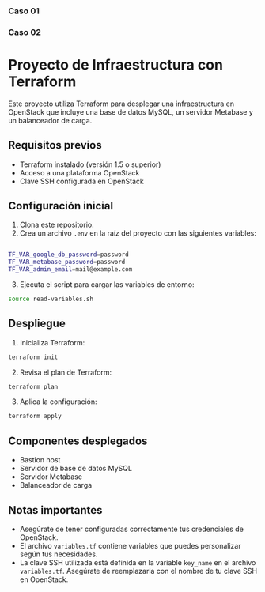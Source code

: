 ### Caso 01

### Caso 02
# Proyecto de Infraestructura con Terraform

Este proyecto utiliza Terraform para desplegar una infraestructura en OpenStack que incluye una base de datos MySQL, un servidor Metabase y un balanceador de carga.

## Requisitos previos

- Terraform instalado (versión 1.5 o superior)
- Acceso a una plataforma OpenStack
- Clave SSH configurada en OpenStack

## Configuración inicial

1. Clona este repositorio.
2. Crea un archivo `.env` en la raíz del proyecto con las siguientes variables:

```bash

TF_VAR_google_db_password=password
TF_VAR_metabase_password=password
TF_VAR_admin_email=mail@example.com
```

3. Ejecuta el script para cargar las variables de entorno:

```bash
source read-variables.sh
```

## Despliegue

1. Inicializa Terraform:
```bash
terraform init
```
2. Revisa el plan de Terraform:
```bash
terraform plan
```
3. Aplica la configuración:
```bash
terraform apply
```
## Componentes desplegados

- Bastion host
- Servidor de base de datos MySQL
- Servidor Metabase
- Balanceador de carga

## Notas importantes

- Asegúrate de tener configuradas correctamente tus credenciales de OpenStack.
- El archivo `variables.tf` contiene variables que puedes personalizar según tus necesidades.
- La clave SSH utilizada está definida en la variable `key_name` en el archivo `variables.tf`. Asegúrate de reemplazarla con el nombre de tu clave SSH en OpenStack.




    